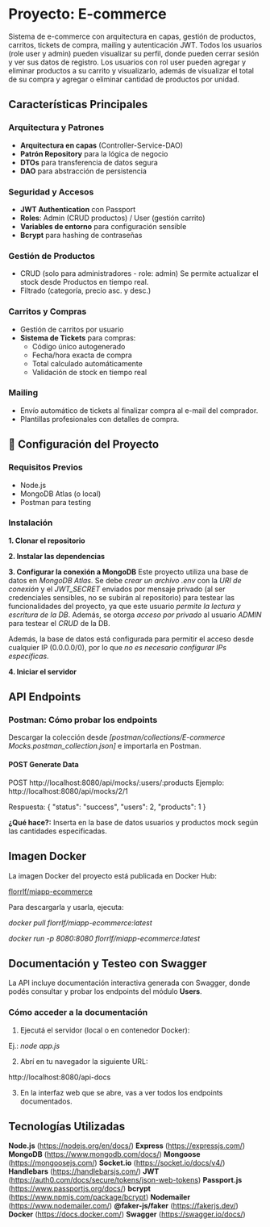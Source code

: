 # Proyecto: E-commerce
Sistema de e-commerce con arquitectura en capas, gestión de productos, carritos, tickets de compra, mailing y autenticación JWT. Todos los usuarios (role user y admin) pueden visualizar su perfil, donde pueden cerrar sesión y ver sus datos de registro. Los usuarios con rol user pueden agregar y eliminar productos a su carrito y visualizarlo, además de visualizar el total de su compra y agregar o eliminar cantidad de productos por unidad.

## Características Principales

### Arquitectura y Patrones
- **Arquitectura en capas** (Controller-Service-DAO)
- **Patrón Repository** para la lógica de negocio
- **DTOs** para transferencia de datos segura
- **DAO** para abstracción de persistencia

### Seguridad y Accesos
- **JWT Authentication** con Passport
- **Roles**: Admin (CRUD productos) / User (gestión carrito)
- **Variables de entorno** para configuración sensible
- **Bcrypt** para hashing de contraseñas

### Gestión de Productos
- CRUD (solo para administradores - role: admin) Se permite actualizar el stock desde Productos en tiempo real.
- Filtrado (categoría, precio asc. y desc.)

### Carritos y Compras
- Gestión de carritos por usuario
- **Sistema de Tickets** para compras:
  - Código único autogenerado
  - Fecha/hora exacta de compra
  - Total calculado automáticamente
  - Validación de stock en tiempo real


### Mailing
- Envío automático de tickets al finalizar compra al e-mail del comprador.
- Plantillas profesionales con detalles de compra.

## 🔧 Configuración del Proyecto

### Requisitos Previos
- Node.js
- MongoDB Atlas (o local)
- Postman para testing

### Instalación

**1. Clonar el repositorio**

**2. Instalar las dependencias**

**3. Configurar la conexión a MongoDB**
Este proyecto utiliza una base de datos en *MongoDB Atlas*.
Se debe *crear un archivo .env* con la *URI de conexión* y el *JWT_SECRET* enviados por mensaje privado (al ser credenciales sensibles, no se subirán al repositorio) para testear las funcionalidades del proyecto, ya que este usuario *permite la lectura y escritura de la DB*.
Además, se otorga *acceso por privado* al usuario *ADMIN* para testear el *CRUD* de la DB.

Además, la base de datos está configurada para permitir el acceso desde cualquier IP (0.0.0.0/0), por lo que *no es necesario configurar IPs específicas*.

**4. Iniciar el servidor**

## API Endpoints  

### Postman: Cómo probar los endpoints
Descargar la colección desde *[postman/collections/E-commerce Mocks.postman_collection.json]* e importarla en Postman.

#### POST Generate Data
POST http://localhost:8080/api/mocks/:users/:products
Ejemplo: http://localhost:8080/api/mocks/2/1

Respuesta:
{
  "status": "success",
  "users": 2,
  "products": 1
}

**¿Qué hace?:**
Inserta en la base de datos usuarios y productos mock según las cantidades especificadas.


## Imagen Docker

La imagen Docker del proyecto está publicada en Docker Hub:

[florrlf/miapp-ecommerce](https://hub.docker.com/repository/docker/florrlf/miapp-ecommerce)

Para descargarla y usarla, ejecuta:

*docker pull florrlf/miapp-ecommerce:latest*  

*docker run -p 8080:8080 florrlf/miapp-ecommerce:latest*


## Documentación y Testeo con Swagger

La API incluye documentación interactiva generada con Swagger, donde podés consultar y probar los endpoints del módulo **Users**.

### Cómo acceder a la documentación

1. Ejecutá el servidor (local o en contenedor Docker):

Ej.: *node app.js*

2. Abrí en tu navegador la siguiente URL:

http://localhost:8080/api-docs

3. En la interfaz web que se abre, vas a ver todos los endpoints documentados.


## Tecnologías Utilizadas

**Node.js** (https://nodejs.org/en/docs/) 
**Express** (https://expressjs.com/)
**MongoDB** (https://www.mongodb.com/docs/)
**Mongoose** (https://mongoosejs.com/)
**Socket.io** (https://socket.io/docs/v4/)
**Handlebars** (https://handlebarsjs.com/)
**JWT** (https://auth0.com/docs/secure/tokens/json-web-tokens)
**Passport.js** (https://www.passportjs.org/docs/)
**bcrypt** (https://www.npmjs.com/package/bcrypt)
**Nodemailer** (https://www.nodemailer.com/)
**@faker-js/faker** (https://fakerjs.dev/)
**Docker** (https://docs.docker.com/)
**Swagger** (https://swagger.io/docs/)